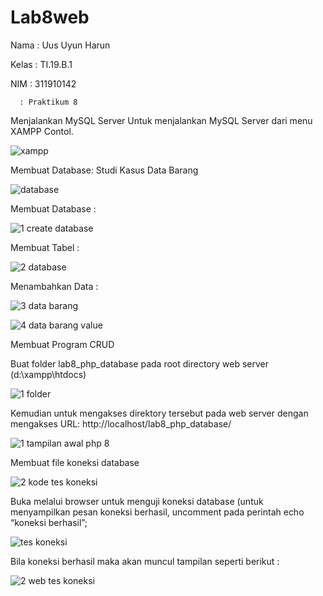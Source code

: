 # Lab8web
Nama  : Uus Uyun Harun

Kelas : TI.19.B.1

NIM   : 311910142

      : Praktikum 8

Menjalankan MySQL Server
Untuk menjalankan MySQL Server dari menu XAMPP Contol.

![xampp](https://user-images.githubusercontent.com/81503668/120114971-df9b5700-c1ab-11eb-955a-92606bf21290.JPG)

Membuat Database: Studi Kasus Data Barang

![database](https://user-images.githubusercontent.com/81503668/120115055-330da500-c1ac-11eb-84c9-5c24eaf170ed.JPG)

Membuat Database :

![1 create database](https://user-images.githubusercontent.com/81503668/120115088-589aae80-c1ac-11eb-9adb-085849fd3e02.JPG)

Membuat Tabel :

![2 database](https://user-images.githubusercontent.com/81503668/120115112-71a35f80-c1ac-11eb-9aaf-300de3c41fcd.JPG)

Menambahkan Data :

![3 data barang](https://user-images.githubusercontent.com/81503668/120115130-87188980-c1ac-11eb-90ca-075cdb53900d.JPG)

![4 data barang value](https://user-images.githubusercontent.com/81503668/120115169-b202dd80-c1ac-11eb-8d5e-99ad71b9b7cc.JPG)

Membuat Program CRUD

Buat folder lab8_php_database pada root directory web server (d:\xampp\htdocs)

![1 folder](https://user-images.githubusercontent.com/81503668/120115237-f5f5e280-c1ac-11eb-890d-a83ef991d3d1.JPG)

Kemudian untuk mengakses direktory tersebut pada web server dengan mengakses URL: 
http://localhost/lab8_php_database/

![1 tampilan awal php 8](https://user-images.githubusercontent.com/81503668/120115277-263d8100-c1ad-11eb-99d2-b64f063665b8.JPG)

Membuat file koneksi database 

![2 kode tes koneksi](https://user-images.githubusercontent.com/81503668/120115412-bc71a700-c1ad-11eb-8a7f-e4ad9b47eebe.JPG)

Buka melalui browser untuk menguji koneksi database (untuk menyampilkan pesan 
koneksi berhasil, uncomment pada perintah echo “koneksi berhasil”;

![tes koneksi](https://user-images.githubusercontent.com/81503668/120115468-f80c7100-c1ad-11eb-958a-a78365c20a3b.JPG)

Bila koneksi berhasil maka akan muncul tampilan seperti berikut :

![2 web tes koneksi](https://user-images.githubusercontent.com/81503668/120115516-343fd180-c1ae-11eb-8378-1a968b38eb88.JPG)
